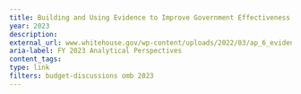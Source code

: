 ```yaml
---
title: Building and Using Evidence to Improve Government Effectiveness (FY 2023 Analytical Perspectives – Chapter 6)
year: 2023
description: 
external_url: www.whitehouse.gov/wp-content/uploads/2022/03/ap_6_evidence_fy2023.pdf
aria-label: FY 2023 Analytical Perspectives
content_tags: 
type: link
filters: budget-discussions omb 2023
---
```

